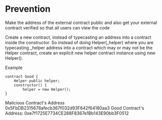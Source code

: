 # Prevention
Make the address of the external contract public and also get your external contract verified so that all users can view the code

Create a new contract, instead of typecasting an address into a contract inside the constructor. So instead of doing Helper(_helper) where you are typecasting _helper address into a contract which may or may not be the Helper contract, create an explicit new helper contract instance using new Helper().

Example
```
contract Good {
    Helper public helper;
    constructor() {
        helper = new Helper();
}
```

Malicious Contract's Address 0x5FbDB2315678afecb367f032d93F642f64180aa3
Good Contract's Address: 0xe7f1725E7734CE288F8367e1Bb143E90bb3F0512